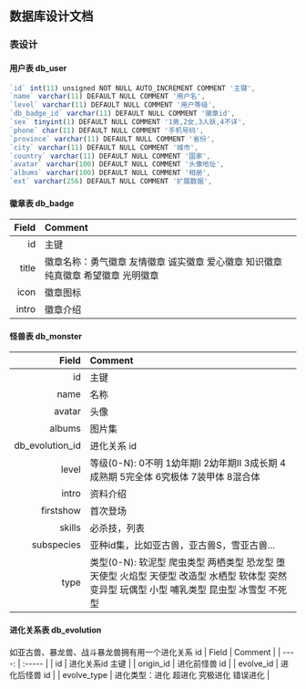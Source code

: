 ## 数据库设计文档

### 表设计

#### 用户表 db_user
```javascript
`id` int(11) unsigned NOT NULL AUTO_INCREMENT COMMENT '主键',
`name` varchar(11) DEFAULT NULL COMMENT '用户名',
`level` varchar(11) DEFAULT NULL COMMENT '用户等级',
`db_badge_id` varchar(11) DEFAULT NULL COMMENT '徽章id',
`sex` tinyint(1) DEFAULT NULL COMMENT '1男,2女,3人妖,4不详',
`phone` char(11) DEFAULT NULL COMMENT '手机号码',
`province` varchar(11) DEFAULT NULL COMMENT '省份',
`city` varchar(11) DEFAULT NULL COMMENT '城市',
`country` varchar(11) DEFAULT NULL COMMENT '国家',
`avatar` varchar(100) DEFAULT NULL COMMENT '头像地址',
`albums` varchar(100) DEFAULT NULL COMMENT '相册',
`ext` varchar(256) DEFAULT NULL COMMENT '扩展数据',
```

#### 徽章表 db_badge
| Field  | Comment |
| ----: | :----- |
| id | 主键 | 
| title |  徽章名称：勇气徽章 友情徽章 诚实徽章 爱心徽章 知识徽章 纯真徽章 希望徽章 光明徽章 |
| icon | 徽章图标 |
| intro | 徽章介绍 |
 

#### 怪兽表 db_monster
| Field  | Comment |
| ----: | :----- |
| id | 主键 | 
| name | 名称 |
| avatar | 头像 |
| albums | 图片集 |
| db_evolution_id | 进化关系 id |
| level | 等级(0-N): 0不明 1幼年期Ⅰ 2幼年期Ⅱ 3成长期 4成熟期 5完全体 6究极体 7装甲体 8混合体 |
| intro | 资料介绍 |
| firstshow | 首次登场 |
| skills | 必杀技，列表 |
| subspecies |  亚种id集，比如亚古兽，亚古兽S，雪亚古兽...|
| type | 类型(0-N): 软泥型 爬虫类型 两栖类型 恐龙型 堕天使型 火焰型 天使型 改造型 水栖型 软体型 突然变异型 玩偶型 小型 哺乳类型 昆虫型 冰雪型 不死型 |

#### 进化关系表 db_evolution
如亚古兽、暴龙兽、战斗暴龙兽拥有用一个进化关系 id
| Field  | Comment |
| ----: | :----- |
| id | 进化关系id 主键 | 
| origin_id | 进化前怪兽 id |
| evolve_id | 进化后怪兽 id |
| evolve_type | 进化类型：进化 超进化 究极进化 错误进化 |

#### 
